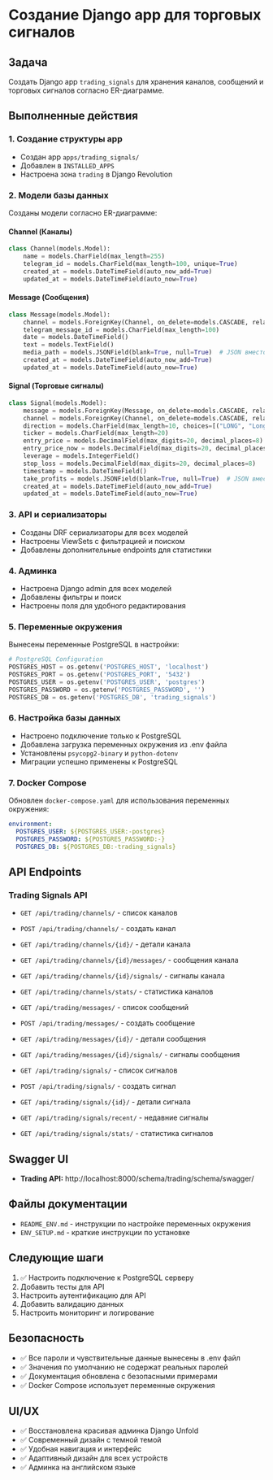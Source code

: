 # Создание Django app для торговых сигналов

## Задача
Создать Django app `trading_signals` для хранения каналов, сообщений и торговых сигналов согласно ER-диаграмме.

## Выполненные действия

### 1. Создание структуры app
- Создан app `apps/trading_signals/`
- Добавлен в `INSTALLED_APPS`
- Настроена зона `trading` в Django Revolution

### 2. Модели базы данных
Созданы модели согласно ER-диаграмме:

#### Channel (Каналы)
```python
class Channel(models.Model):
    name = models.CharField(max_length=255)
    telegram_id = models.CharField(max_length=100, unique=True)
    created_at = models.DateTimeField(auto_now_add=True)
    updated_at = models.DateTimeField(auto_now=True)
```

#### Message (Сообщения)
```python
class Message(models.Model):
    channel = models.ForeignKey(Channel, on_delete=models.CASCADE, related_name="messages")
    telegram_message_id = models.CharField(max_length=100)
    date = models.DateTimeField()
    text = models.TextField()
    media_path = models.JSONField(blank=True, null=True)  # JSON вместо ArrayField для SQLite
    created_at = models.DateTimeField(auto_now_add=True)
    updated_at = models.DateTimeField(auto_now=True)
```

#### Signal (Торговые сигналы)
```python
class Signal(models.Model):
    message = models.ForeignKey(Message, on_delete=models.CASCADE, related_name="signals")
    channel = models.ForeignKey(Channel, on_delete=models.CASCADE, related_name="signals")
    direction = models.CharField(max_length=10, choices=[("LONG", "Long"), ("SHORT", "Short")])
    ticker = models.CharField(max_length=20)
    entry_price = models.DecimalField(max_digits=20, decimal_places=8)
    entry_price_now = models.DecimalField(max_digits=20, decimal_places=8, null=True, blank=True)
    leverage = models.IntegerField()
    stop_loss = models.DecimalField(max_digits=20, decimal_places=8)
    timestamp = models.DateTimeField()
    take_profits = models.JSONField(blank=True, null=True)  # JSON вместо ArrayField
    created_at = models.DateTimeField(auto_now_add=True)
    updated_at = models.DateTimeField(auto_now=True)
```

### 3. API и сериализаторы
- Созданы DRF сериализаторы для всех моделей
- Настроены ViewSets с фильтрацией и поиском
- Добавлены дополнительные endpoints для статистики

### 4. Админка
- Настроена Django admin для всех моделей
- Добавлены фильтры и поиск
- Настроены поля для удобного редактирования

### 5. Переменные окружения
Вынесены переменные PostgreSQL в настройки:

```python
# PostgreSQL Configuration
POSTGRES_HOST = os.getenv('POSTGRES_HOST', 'localhost')
POSTGRES_PORT = os.getenv('POSTGRES_PORT', '5432')
POSTGRES_USER = os.getenv('POSTGRES_USER', 'postgres')
POSTGRES_PASSWORD = os.getenv('POSTGRES_PASSWORD', '')
POSTGRES_DB = os.getenv('POSTGRES_DB', 'trading_signals')
```

### 6. Настройка базы данных
- Настроено подключение только к PostgreSQL
- Добавлена загрузка переменных окружения из .env файла
- Установлены `psycopg2-binary` и `python-dotenv`
- Миграции успешно применены к PostgreSQL

### 7. Docker Compose
Обновлен `docker-compose.yaml` для использования переменных окружения:

```yaml
environment:
  POSTGRES_USER: ${POSTGRES_USER:-postgres}
  POSTGRES_PASSWORD: ${POSTGRES_PASSWORD:-}
  POSTGRES_DB: ${POSTGRES_DB:-trading_signals}
```

## API Endpoints

### Trading Signals API
- `GET /api/trading/channels/` - список каналов
- `POST /api/trading/channels/` - создать канал
- `GET /api/trading/channels/{id}/` - детали канала
- `GET /api/trading/channels/{id}/messages/` - сообщения канала
- `GET /api/trading/channels/{id}/signals/` - сигналы канала
- `GET /api/trading/channels/stats/` - статистика каналов

- `GET /api/trading/messages/` - список сообщений
- `POST /api/trading/messages/` - создать сообщение
- `GET /api/trading/messages/{id}/` - детали сообщения
- `GET /api/trading/messages/{id}/signals/` - сигналы сообщения

- `GET /api/trading/signals/` - список сигналов
- `POST /api/trading/signals/` - создать сигнал
- `GET /api/trading/signals/{id}/` - детали сигнала
- `GET /api/trading/signals/recent/` - недавние сигналы
- `GET /api/trading/signals/stats/` - статистика сигналов

## Swagger UI
- **Trading API:** http://localhost:8000/schema/trading/schema/swagger/

## Файлы документации
- `README_ENV.md` - инструкции по настройке переменных окружения
- `ENV_SETUP.md` - краткие инструкции по установке

## Следующие шаги
1. ✅ Настроить подключение к PostgreSQL серверу
2. Добавить тесты для API
3. Настроить аутентификацию для API
4. Добавить валидацию данных
5. Настроить мониторинг и логирование

## Безопасность
- ✅ Все пароли и чувствительные данные вынесены в .env файл
- ✅ Значения по умолчанию не содержат реальных паролей
- ✅ Документация обновлена с безопасными примерами
- ✅ Docker Compose использует переменные окружения

## UI/UX
- ✅ Восстановлена красивая админка Django Unfold
- ✅ Современный дизайн с темной темой
- ✅ Удобная навигация и интерфейс
- ✅ Адаптивный дизайн для всех устройств
- ✅ Админка на английском языке 